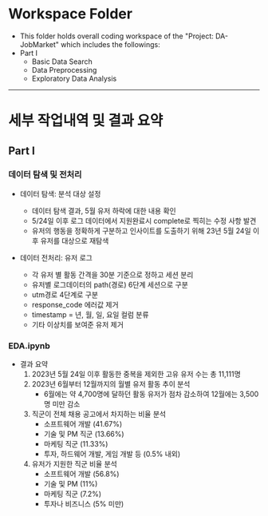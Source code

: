 # Workspace Folder
- This folder holds overall coding workspace of the "Project: DA-JobMarket" which includes the followings:
- Part I
    - Basic Data Search
    - Data Preprocessing
    - Exploratory Data Analysis

---
  
# 세부 작업내역 및 결과 요약
## Part I
### 데이터 탐색 및 전처리
- 데이터 탐색: 분석 대상 설정
    - 데이터 탐색 결과, 5월 유저 하락에 대한 내용 확인
    - 5/24일 이후 로그 데이터에서 지원완료시 complete로 찍히는 수정 사항 발견
    - 유저의 행동을 정확하게 구분하고 인사이트를 도출하기 위해 23년 5월 24일 이후 유저를 대상으로 재탐색

- 데이터 전처리: 유저 로그
    - 각 유저 별 활동 간격을 30분 기준으로 정하고 세션 분리
    - 유저별 로그데이터의 path(경로) 6단계 세션으로 구분
    - utm경로 4단계로 구분
    - response_code 에러값 제거
    - timestamp = 년, 월, 일, 요일 컬럼 분류
    - 기타 이상치를 보여준 유저 제거


### EDA.ipynb
- 결과 요약
    1. 2023년 5월 24일 이후 활동한 중복을 제외한 고유 유저 수는 총 11,111명
    2. 2023년 6월부터 12월까지의 월별 유저 활동 추이 분석
        - 6월에는 약 4,700명에 달하던 활동 유저가 점차 감소하여 12월에는 3,500명 미만 감소
    3. 직군이 전체 채용 공고에서 차지하는 비율 분석
        - 소프트웨어 개발 (41.67%)
        - 기술 및 PM 직군 (13.66%)
        - 마케팅 직군 (11.33%)
        - 투자, 하드웨어 개발, 게임 개발 등 (0.5% 내외)
    4. 유저가 지원한 직군 비율 분석
        - 소프트웨어 개발 (56.8%)
        - 기술 및 PM (11%)
        - 마케팅 직군 (7.2%)
        - 투자나 비즈니스 (5% 미만)
